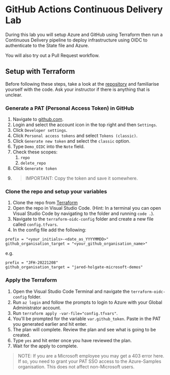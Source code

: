 # GitHub Actions Continuous Delivery Lab

During this lab you will setup Azure and GitHub using Terraform then run a Continuous Delivery pipeline to deploy infrastructure using OIDC to authenticate to the State file and Azure.

You will also try out a Pull Request workflow.

## Setup with Terraform

Before following these steps, take a look at the [repository](https://github.com/Azure-Samples/github-terraform-oidc-ci-cd) and familiarise yourself with the code. Ask your instructor if there is anything that is unclear.

### Generate a PAT (Personal Access Token) in GitHub

1. Navigate to [github.com](https://github.com).
1. Login and select the account icon in the top right and then `Settings`.
1. Click `Developer settings`.
1. Click `Personal access tokens` and select `Tokens (classic)`.
1. Click `Generate new token` and select the `classic` option.
1. Type `Demo_OIDC` into the `Note` field.
1. Check these scopes:
   1. `repo`
   1. `delete_repo`
1. Click `Generate token`
1. > IMPORTANT: Copy the token and save it somewhere.

### Clone the repo and setup your variables

1. Clone the repo from [Terraform](https://github.com/Azure-Samples/github-terraform-oidc-ci-cd)
1. Open the repo in Visual Studio Code. (Hint: In a terminal you can open Visual Studio Code by navigating to the folder and running `code .`).
1. Navigate to the `terraform-oidc-config` folder and create a new file called `config.tfvars`.
1. In the config file add the following:
``` 
prefix = "<your_initials>-<date_as_YYYYMMDD>"
github_organisation_target = "<your_github_organisation_name>"
```
e.g.
```
prefix = "JFH-20221208"
github_organisation_target = "jared-holgate-microsoft-demos"
```

### Apply the Terraform

1. Open the Visual Studio Code Terminal and navigate the `terraform-oidc-config` folder.
1. Run `az login` and follow the prompts to login to Azure with your Global Administrator account.
1. Run `terraform apply -var-file="config.tfvars"`.
1. You'll be prompted for the variable `var.github_token`. Paste in the PAT you generated earlier and hit enter.
1. The plan will complete. Review the plan and see what is going to be created.
1. Type `yes` and hit enter once you have reviewed the plan.
1. Wait for the apply to complete.

> NOTE: If you are a Microsoft employee you may get a 403 error here. If so, you need to grant your PAT SSO access to the Azure-Samples organisation. This does not affect non-Microsoft users.